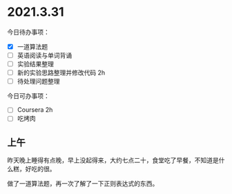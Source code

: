 # 2021.3.31

今日待办事项：

- [x] 一道算法题
- [ ] 英语阅读与单词背诵
- [ ] 实验结果整理
- [ ] 新的实验思路整理并修改代码 2h
- [ ] 待处理问题整理

今日可办事项：

- [ ] Coursera 2h
- [ ] 吃烤肉

## 上午

昨天晚上睡得有点晚，早上没起得来，大约七点二十，食堂吃了早餐，不知道是什么糕，好吃的很。

做了一道算法题，再一次了解了一下正则表达式的东西。

